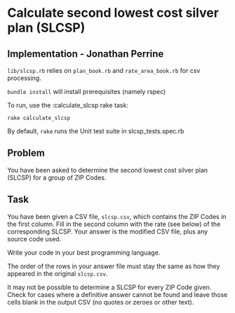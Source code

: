 Calculate second lowest cost silver plan (SLCSP)
================================================

Implementation - Jonathan Perrine
----------------------------------
`lib/slcsp.rb` relies on `plan_book.rb` and `rate_area_book.rb` for csv processing.

`bundle install` will install prerequisites (namely rspec)

To run, use the :calculate_slcsp rake task:

`rake calculate_slcsp`

By default, `rake` runs the Unit test suite in slcsp_tests.spec.rb



Problem
-------

You have been asked to determine the second lowest cost silver plan (SLCSP) for
a group of ZIP Codes.

Task
----

You have been given a CSV file, `slcsp.csv`, which contains the ZIP Codes in the
first column. Fill in the second column with the rate (see below) of the
corresponding SLCSP. Your answer is the modified CSV file, plus any source code
used.

Write your code in your best programming language.

The order of the rows in your answer file must stay the same as how they
appeared in the original `slcsp.csv`.

It may not be possible to determine a SLCSP for every ZIP Code given. Check for cases
where a definitive answer cannot be found and leave those cells blank in the output CSV (no
quotes or zeroes or other text).
